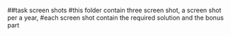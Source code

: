 ##task screen shots
 #this folder contain three screen shot, a screen shot per a year,
 #each screen shot contain the required solution and the bonus part
